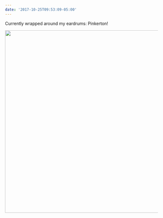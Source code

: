 ```yaml
---
date: '2017-10-25T09:53:09-05:00'
---
```

Currently wrapped around my eardrums: Pinkerton!

<img src="/posts/uploads/2017/b57f254802.jpg" width="600" height="600" />
